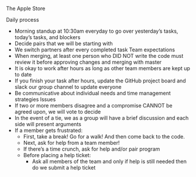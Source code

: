 The Apple Store

Daily process
  - Morning standup at 10:30am everyday to go over yesterday’s tasks, today’s tasks, and blockers
  - Decide pairs that we will be starting with
  - We switch partners after every completed task
Team expectations
  - When merging, at least one person who DID NOT write the code must review it before approving changes and merging with master 
  - It is okay to work after hours as long as other team members are kept up to date
  - If you finish your task after hours, update the GitHub project board and slack our group channel to update everyone
  - Be communicative about individual needs and time management strategies 
Issues
  - If two or more members disagree and a compromise CANNOT be agreed upon, we will vote to decide
  - In the event of a tie, we as a group will have a brief discussion and each side will present arguments
  - If a member gets frustrated:
    - First, take a break! Go for a walk! And then come back to the code.
    - Next, ask for help from a team member! 
    - If there’s a time crunch, ask for help and/or pair program
    - Before placing a help ticket:
      - Ask all members of the team and only if help is still needed then do we submit a help ticket
